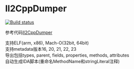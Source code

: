# Il2CppDumper
[![Build status](https://ci.appveyor.com/api/projects/status/anhqw33vcpmp8ofa?svg=true)](https://ci.appveyor.com/project/Perfare/il2cppdumper/branch/master/artifacts)  

参考代码[Il2CppDumper](https://github.com/Jumboperson/Il2CppDumper)  

支持ELF(arm, x86), Mach-O(32bit, 64bit)  
支持metadata版本16, 20, 21, 22, 23  
导出包括types, parent, fields, properties, methods, attributes  
自动生成IDA脚本(重命名MethodName和stringLiteral注释)
